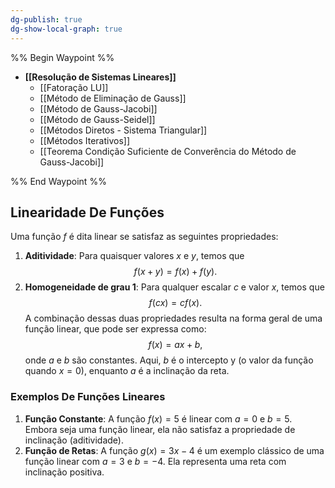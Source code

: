 ```yaml
---
dg-publish: true
dg-show-local-graph: true
---
```


%% Begin Waypoint %%
- **[[Resolução de Sistemas Lineares]]**
	- [[Fatoração LU]]
	- [[Método de Eliminação de Gauss]]
	- [[Método de Gauss-Jacobi]]
	- [[Método de Gauss-Seidel]]
	- [[Métodos Diretos - Sistema Triangular]]
	- [[Métodos Iterativos]]
	- [[Teorema Condição Suficiente de Converência do Método de Gauss-Jacobi]]

%% End Waypoint %%

## Linearidade De Funções

Uma função $f$ é dita linear se satisfaz as seguintes propriedades:

1. **Aditividade**: Para quaisquer valores $x$ e $y$, temos que
$$
	   f(x + y) = f(x) + f(y).
$$
2. **Homogeneidade de grau 1**: Para qualquer escalar $c$ e valor $x$, temos que
$$
	   f(cx) = cf(x).
$$
A combinação dessas duas propriedades resulta na forma geral de uma função linear, que pode ser expressa como:
$$
	f(x) = ax + b,
$$
onde $a$ e $b$ são constantes. Aqui, $b$ é o intercepto y (o valor da função quando $x=0$), enquanto $a$ é a inclinação da reta.

### Exemplos De Funções Lineares

1. **Função Constante**: A função $f(x) = 5$ é linear com $a = 0$ e $b = 5$. Embora seja uma função linear, ela não satisfaz a propriedade de inclinação (aditividade).
2. **Função de Retas**: A função $g(x) = 3x - 4$ é um exemplo clássico de uma função linear com $a = 3$ e $b = -4$. Ela representa uma reta com inclinação positiva.
